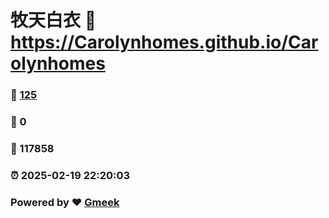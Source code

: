 # 牧天白衣 :link: https://Carolynhomes.github.io/Carolynhomes 
### :page_facing_up: [125](https://Carolynhomes.github.io/Carolynhomes/tag.html) 
### :speech_balloon: 0 
### :hibiscus: 117858 
### :alarm_clock: 2025-02-19 22:20:03 
### Powered by :heart: [Gmeek](https://github.com/Meekdai/Gmeek)
